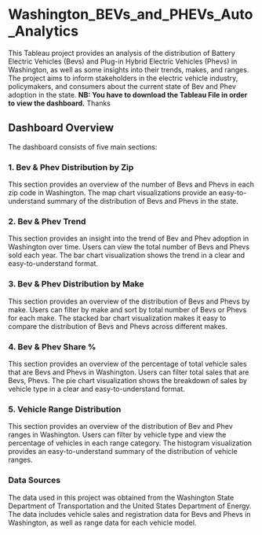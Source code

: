 # Washington_BEVs_and_PHEVs_Auto_Analytics
This Tableau project provides an analysis of the distribution of Battery Electric Vehicles (Bevs) and Plug-in Hybrid Electric Vehicles (Phevs) in Washington, as well as some insights into their trends, makes, and ranges. The project aims to inform stakeholders in the electric vehicle industry, policymakers, and consumers about the current state of Bev and Phev adoption in the state.
**NB: You have to download the Tableau File in order to view the dashboard.** Thanks

## Dashboard Overview
The dashboard consists of five main sections:

### 1. Bev & Phev Distribution by Zip
This section provides an overview of the number of Bevs and Phevs in each zip code in Washington. The map chart visualizations provide an easy-to-understand summary of the distribution of Bevs and Phevs in the state.

### 2. Bev & Phev Trend
This section provides an insight into the trend of Bev and Phev adoption in Washington over time. Users can view the total number of Bevs and Phevs sold each year. The bar chart visualization shows the trend in a clear and easy-to-understand format.

### 3. Bev & Phev Distribution by Make
This section provides an overview of the distribution of Bevs and Phevs by make. Users can filter by make and sort by total number of Bevs or Phevs for each make. The stacked bar chart visualization makes it easy to compare the distribution of Bevs and Phevs across different makes.

### 4. Bev & Phev Share %
This section provides an overview of the percentage of total vehicle sales that are Bevs and Phevs in Washington. Users can filter total sales that are Bevs, Phevs. The pie chart visualization shows the breakdown of sales by vehicle type in a clear and easy-to-understand format.

### 5. Vehicle Range Distribution
This section provides an overview of the distribution of Bev and Phev ranges in Washington. Users can filter by vehicle type and view the percentage of vehicles in each range category. The histogram visualization provides an easy-to-understand summary of the distribution of vehicle ranges.

### Data Sources
The data used in this project was obtained from the Washington State Department of Transportation and the United States Department of Energy. The data includes vehicle sales and registration data for Bevs and Phevs in Washington, as well as range data for each vehicle model.
